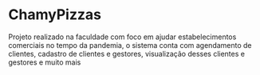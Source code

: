 # ChamyPizzas
Projeto realizado na faculdade com foco em ajudar estabelecimentos comerciais no tempo da pandemia, o sistema conta com agendamento de clientes, cadastro de clientes e gestores, visualização desses clientes e gestores e muito mais

